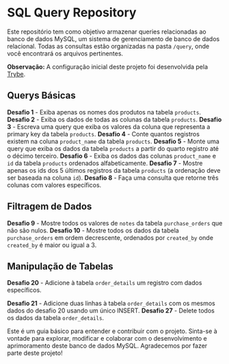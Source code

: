 
# SQL Query Repository

Este repositório tem como objetivo armazenar queries relacionadas ao banco de dados MySQL, um sistema de gerenciamento de banco de dados relacional. Todas as consultas estão organizadas na pasta `/query`, onde você encontrará os arquivos pertinentes.

**Observação:** A configuração inicial deste projeto foi desenvolvida pela [Trybe](https://www.betrybe.com/).

## Querys Básicas

**Desafio 1** - Exiba apenas os nomes dos produtos na tabela `products`.
**Desafio 2** - Exiba os dados de todas as colunas da tabela `products`.
**Desafio 3** - Escreva uma query que exiba os valores da coluna que representa a primary key da tabela `products`.
**Desafio 4** - Conte quantos registros existem na coluna `product_name` da tabela `products`.
**Desafio 5** - Monte uma query que exiba os dados da tabela `products` a partir do quarto registro até o décimo terceiro.
**Desafio 6** - Exiba os dados das colunas `product_name` e `id` da tabela `products` ordenados alfabeticamente.
**Desafio 7** - Mostre apenas os ids dos 5 últimos registros da tabela `products` (a ordenação deve ser baseada na coluna `id`).
**Desafio 8** - Faça uma consulta que retorne três colunas com valores específicos.

## Filtragem de Dados

**Desafio 9** - Mostre todos os valores de `notes` da tabela `purchase_orders` que não são nulos.
**Desafio 10** - Mostre todos os dados da tabela `purchase_orders` em ordem decrescente, ordenados por `created_by` onde `created_by` é maior ou igual a 3.

## Manipulação de Tabelas

**Desafio 20** - Adicione à tabela `order_details` um registro com dados específicos.

**Desafio 21** - Adicione duas linhas à tabela `order_details` com os mesmos dados do desafio 20 usando um único INSERT.
**Desafio 27** - Delete todos os dados da tabela `order_details`.

Este é um guia básico para entender e contribuir com o projeto. Sinta-se à vontade para explorar, modificar e colaborar com o desenvolvimento e aprimoramento deste banco de dados MySQL. Agradecemos por fazer parte deste projeto!
